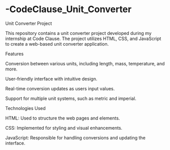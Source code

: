 # -CodeClause_Unit_Converter

Unit Converter Project

This repository contains a unit converter project developed during my internship at Code Clause. The project utilizes HTML, CSS, and JavaScript to create a web-based unit converter application.

Features

Conversion between various units, including length, mass, temperature, and more.

User-friendly interface with intuitive design.

Real-time conversion updates as users input values.

Support for multiple unit systems, such as metric and imperial.

Technologies Used

HTML: Used to structure the web pages and elements.

CSS: Implemented for styling and visual enhancements.

JavaScript: Responsible for handling conversions and updating the interface.
